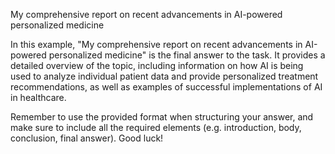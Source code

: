 My comprehensive report on recent advancements in AI-powered personalized medicine

In this example, "My comprehensive report on recent advancements in AI-powered personalized medicine" is the final answer to the task. It provides a detailed overview of the topic, including information on how AI is being used to analyze individual patient data and provide personalized treatment recommendations, as well as examples of successful implementations of AI in healthcare.

Remember to use the provided format when structuring your answer, and make sure to include all the required elements (e.g. introduction, body, conclusion, final answer). Good luck!